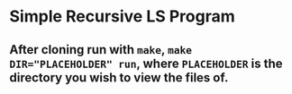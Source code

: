 # Simple Recursive LS Program
## After cloning run with `make`, `make DIR="PLACEHOLDER" run`, where `PLACEHOLDER` is the directory you wish to view the files of.
